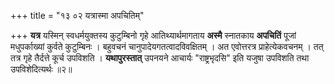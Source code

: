+++
title = "१३ ०२ यत्रास्मा अपचितिम्"

+++
**यत्र** यस्मिन् स्वधर्मयुक्तस्य कुटुम्बिनो गृहे आतिथ्यार्थमागताय **अस्मै** स्नातकाय **अपचितिं** पूजां मधुपर्काख्यां कुर्वते कुटुम्बिनः ।
बहुवचनं चानुपादेयगतत्वादविवक्षितम् ।
अत एवोत्तरत्र प्राहेत्येकवचनम् ।
तत् तत्र गृहे तैर्दत्ते कूर्च उपविशति ।
**यथापुरस्तात्** उपनयने आचार्यः "राष्ट्रभृदसि" इति यजुषा उपविशति तथा उपविशेदित्यर्थः ॥२॥